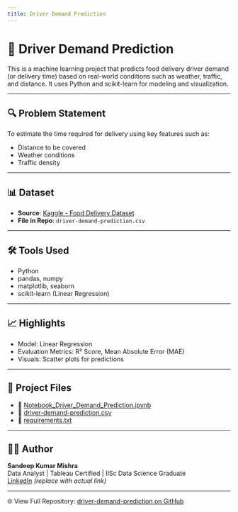 ```yaml
---
title: Driver Demand Prediction
---
```


# 🚗 Driver Demand Prediction

This is a machine learning project that predicts food delivery driver demand (or delivery time) based on real-world conditions such as weather, traffic, and distance. It uses Python and scikit-learn for modeling and visualization.

---

## 🔍 Problem Statement

To estimate the time required for delivery using key features such as:
- Distance to be covered
- Weather conditions
- Traffic density

---

## 📊 Dataset

- **Source**: [Kaggle - Food Delivery Dataset](https://www.kaggle.com/datasets/gauravmalik26/food-delivery-dataset)
- **File in Repo**: `driver-demand-prediction.csv`

---

## 🛠️ Tools Used

- Python
- pandas, numpy
- matplotlib, seaborn
- scikit-learn (Linear Regression)

---

## 📈 Highlights

- Model: Linear Regression
- Evaluation Metrics: R² Score, Mean Absolute Error (MAE)
- Visuals: Scatter plots for predictions

---

## 📁 Project Files

- 📘 [Notebook_Driver_Demand_Prediction.ipynb](Notebook_Driver_Demand_Prediction.ipynb)
- 📄 [driver-demand-prediction.csv](driver-demand-prediction.csv)
- 🧾 [requirements.txt](requirements.txt)

---

## 👨‍💻 Author

**Sandeep Kumar Mishra**  
Data Analyst | Tableau Certified | IISc Data Science Graduate  
[LinkedIn](https://www.linkedin.com/in/sandeep-kumar-mishra) *(replace with actual link)*

---

🌐 View Full Repository: [driver-demand-prediction on GitHub](https://github.com/sandeep-1531/driver-demand-prediction)